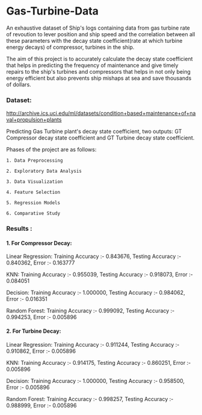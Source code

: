 # Gas-Turbine-Data

An exhaustive dataset of Ship's logs containing data from gas turbine rate of revoution to lever position and ship speed and the correlation between all these parameters with the decay state coefficient(rate at which turbine energy decays) of compressor, turbines in the ship.

The aim of this project is to accurately calculate the decay state coefficient that helps in predicting the frequency of maintenance and give timely repairs to the ship's turbines and compressors that helps in not only being energy efficient but also prevents ship mishaps at sea and save thousands of dollars.  

### Dataset:

http://archive.ics.uci.edu/ml/datasets/condition+based+maintenance+of+naval+propulsion+plants

Predicting Gas Turbine plant's decay state coefficient, two outputs: GT Compressor decay state coefficient and GT Turbine decay state coefficient.

Phases of the project are as follows:

    1. Data Preprocessing
    
    2. Exploratory Data Analysis
    
    3. Data Visualization
    
    4. Feature Selection
    
    5. Regression Models
    
    6. Comparative Study
    
### Results :


#### 1. For Compressor Decay:


Linear Regression: Training Accuracy :- 0.843676, Testing Accuracy :- 0.840362, Error :- 0.163777



KNN: Training Accuracy :- 0.955039, Testing Accuracy :- 0.918073, Error :- 0.084051



Decision: Training Accuracy :- 1.000000, Testing Accuracy :- 0.984062, Error :- 0.016351



Random Forest: Training Accuracy :- 0.999092, Testing Accuracy :- 0.994253, Error :- 0.005896



#### 2. For Turbine Decay:



Linear Regression: Training Accuracy :- 0.911244, Testing Accuracy :- 0.910862, Error :- 0.005896



KNN: Training Accuracy :- 0.914175, Testing Accuracy :- 0.860251, Error :- 0.005896



Decision: Training Accuracy :- 1.000000, Testing Accuracy :- 0.958500, Error :- 0.005896



Random Forest: Training Accuracy :- 0.998257, Testing Accuracy :- 0.988999, Error :- 0.005896
